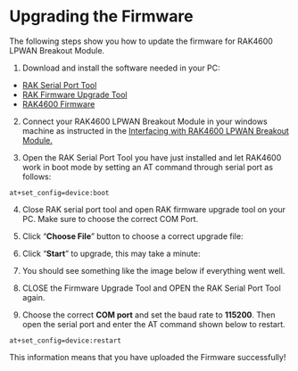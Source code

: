 # Upgrading the Firmware

The following steps show you how to update the firmware for RAK4600 LPWAN Breakout Module.

1. Download and install the software needed in your PC:

- [RAK Serial Port Tool](https://downloads.rakwireless.com/en/LoRa/Tools/RAK_SERIAL_PORT_TOOL_V1.2.1.zip)
- [RAK Firmware Upgrade Tool](https://downloads.rakwireless.com/en/LoRa/Tools/RAK_Upgrade_Tool_V1.0.rar)
- [RAK4600 Firmware](https://downloads.rakwireless.com/LoRa/RAK4600/Firmware/RAK4600_V3.0.0.8.rar)

2. Connect your RAK4600 LPWAN Breakout Module in your windows machine as instructed in the [Interfacing with RAK4600 LPWAN Breakout Module.](/en-us/quick-start/rak4600-breakout/interfacing.html)

3. Open the RAK Serial Port Tool you have just installed and let RAK4600 work in boot mode by setting an AT command through serial port as follows:

```
at+set_config=device:boot
```

<rk-img
  src="/assets/images/quick-start-guide/rak4600-breakout/firmware/boot-mode.jpg"
  width="50%"
  figure-number="1"
  caption="Entering Boot Mode"
/>

4. Close RAK serial port tool and open RAK firmware upgrade tool on your PC. Make sure to choose the correct COM Port.

<rk-img
  src="/assets/images/quick-start-guide/rak4600-breakout/firmware/firmware-upgrade-tool.jpg"
  width="75%"
  figure-number="2"
  caption="RAK Firmware Upgrade Tool"
/>

5. Click “**Choose File**” button to choose a correct upgrade file:

<rk-img
  src="/assets/images/quick-start-guide/rak4600-breakout/firmware/correct-upgrade-file.jpg"
  width="75%"
  figure-number="3"
  caption="Choosing the Correct Upgrade file"
/>

6. Click “**Start**” to upgrade, this may take a minute:

<rk-img
  src="/assets/images/quick-start-guide/rak4600-breakout/firmware/firmware-upgrading.jpg"
  width="75%"
  figure-number="4"
  caption="Firmware Upgrading in Process"
/>


7. You should see something like the image below if everything went well.

<rk-img
  src="/assets/images/quick-start-guide/rak4600-breakout/firmware/successfully-upgraded-firmware.jpg"
  width="75%"
  figure-number="5"
  caption="Successfully Upgraded Firmware"
/>


8. CLOSE the Firmware Upgrade Tool and OPEN the RAK Serial Port Tool again.

9. Choose the correct **COM port** and set the baud rate to **115200**. Then open the serial port and enter the AT command shown below to restart.

```
at+set_config=device:restart
```
<rk-img
  src="/assets/images/quick-start-guide/rak4600-breakout/firmware/restarting-device.jpg"
  width="50%"
  figure-number="6"
  caption="Restarting your Device"
/>


This information means that you have uploaded the Firmware successfully!

